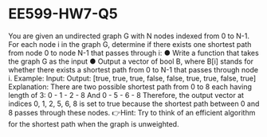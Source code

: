 # EE599-HW7-Q5
You are given an undirected graph G with N nodes indexed from 0 to N-1. For each node i in the graph G, determine if there exists one shortest path from node 0 to node N-1 that passes through i: ● Write a function that takes the graph G as the input ● Output a vector of bool B, where B[i] stands for whether there exists a shortest path from 0 to N-1 that passes through node i. Example: Input:  Output: [true, true, true, false, false, true, true, false, true] Explanation: There are two possible shortest path from 0 to 8 each having length of 3:  0 - 1 - 2 - 8 And 0 - 5 - 6 - 8 Therefore, the output vector at indices 0, 1, 2, 5, 6, 8 is set to true because the shortest path between 0 and 8 passes through these nodes. 👉Hint: Try to think of an efficient algorithm for the shortest path when the graph is unweighted.
